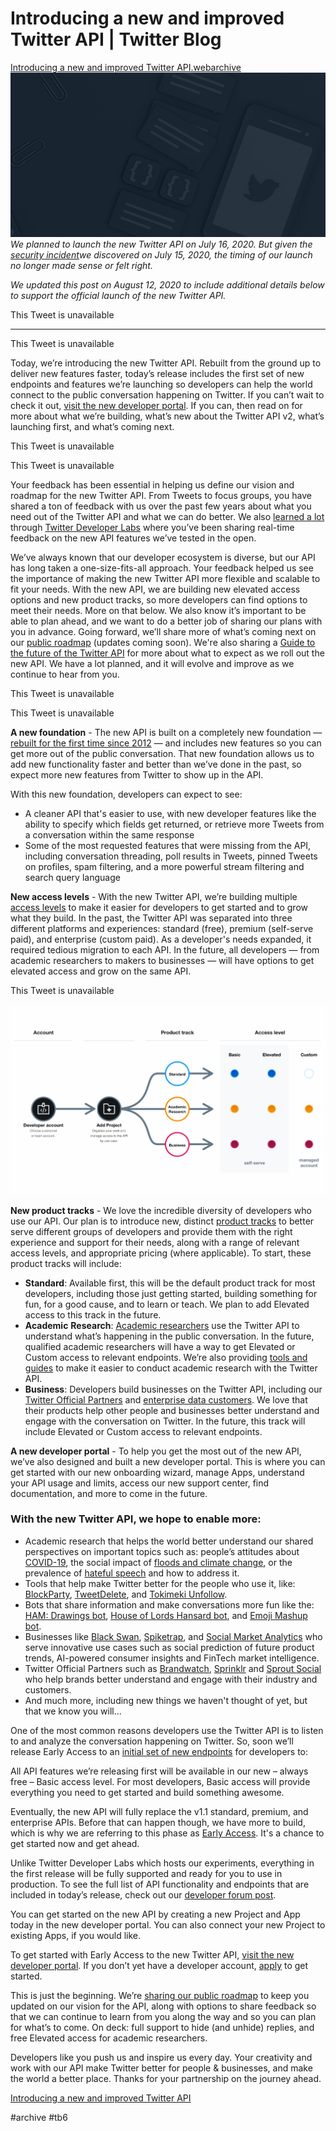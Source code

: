 # Introducing a new and improved Twitter API | Twitter Blog
<a href='Introducing%20a%20new%20and%20improved%20Twitter%20API.webarchive'>Introducing a new and improved Twitter API.webarchive</a>
![](Introducing%20a%20new%20and%20improved%20Twitter%20API%20%7C%20Twitter%20Blog/developer-blog-share.jpg.twimg.768.jpg)
*We planned to launch the new Twitter API on July 16, 2020. But given the [security incident](https://twitter.com/TwitterSupport/status/1283518038445223936?s=20)we discovered on July 15, 2020, the timing of our launch no longer made sense or felt right.*

*We updated this post on August 12, 2020 to include additional details below to support the official launch of the new Twitter API.*

This Tweet is unavailable

- - - -

This Tweet is unavailable

Today, we’re introducing the new Twitter API. Rebuilt from the ground up to deliver new features faster, today’s release includes the first set of new endpoints and features we’re launching so developers can help the world connect to the public conversation happening on Twitter.
If you can’t wait to check it out, [visit the new developer portal](https://developer.twitter.com/en/portal/opt-in). If you can, then read on for more about what we’re building, what’s new about the Twitter API v2, what’s launching first, and what’s coming next. 

This Tweet is unavailable

This Tweet is unavailable

Your feedback has been essential in helping us define our vision and roadmap for the new Twitter API. From Tweets to focus groups, you have shared a ton of feedback with us over the past few years about what you need out of the Twitter API and what we can do better. We also [learned a lot](https://blog.twitter.com/developer/en_us/topics/tools/2020/a-year-with-twitter-developer-labs.html) through [Twitter Developer Labs](https://blog.twitter.com/developer/en_us/topics/tools/2019/building-the-next-generation-of-the-twitter-api.html) where you’ve been sharing real-time feedback on the new API features we’ve tested in the open. 

We’ve always known that our developer ecosystem is diverse, but our API has long taken a one-size-fits-all approach. Your feedback helped us see the importance of making the new Twitter API more flexible and scalable to fit your needs. With the new API, we are building new elevated access options and new product tracks, so more developers can find options to meet their needs. More on that below.
We also know it’s important to be able to plan ahead, and we want to do a better job of sharing our plans with you in advance. Going forward, we’ll share more of what’s coming next on our [public roadmap](https://trello.com/b/myf7rKwV/twitter-api-platform-roadmap)  (updates coming soon). We're also sharing a [Guide to the future of the Twitter API](http://developer.twitter.com/en/products/twitter-api/early-access/guide)  for more about what to expect as we roll out the new API. We have a lot planned, and it will evolve and improve as we continue to hear from you. 

This Tweet is unavailable

This Tweet is unavailable

**A new foundation** - The new API is built on a completely new foundation —  [rebuilt for the first time since 2012](https://blog.twitter.com/engineering/en_us/topics/infrastructure/2020/rebuild_twitter_public_api_2020.html) — and includes new features so you can get more out of the public conversation. That new foundation allows us to add new functionality faster and better than we’ve done in the past, so expect more new features from Twitter to show up in the API.

With this new foundation, developers can expect to see:

* A cleaner API that's easier to use, with new developer features like the ability to specify which fields get returned, or retrieve more Tweets from a conversation within the same response
* Some of the most requested features that were missing from the API, including conversation threading, poll results in Tweets, pinned Tweets on profiles, spam filtering, and a more powerful stream filtering and search query language

**New access levels** - With the new Twitter API, we’re building multiple [access levels](https://developer.twitter.com/en/products/twitter-api/early-access/guide#newways) to make it easier for developers to get started and to grow what they build. In the past, the Twitter API was separated into three different platforms and experiences: standard (free), premium (self-serve paid), and enterprise (custom paid). As a developer's needs expanded, it required tedious migration to each API. In the future, all developers — from academic researchers to makers to businesses — will have options to get elevated access and grow on the same API. 

This Tweet is unavailable

![](Introducing%20a%20new%20and%20improved%20Twitter%20API%20%7C%20Twitter%20Blog/develooperblogimage1.png.img.fullhd.medium.png)

**New product tracks** - We love the incredible diversity of developers who use our API. Our plan is to introduce new, distinct [product tracks](https://developer.twitter.com/en/products/twitter-api/early-access/guide#newways) to better serve different groups of developers and provide them with the right experience and support for their needs, along with a range of relevant access levels, and appropriate pricing (where applicable). To start, these product tracks will include:

* **Standard**: Available first, this will be the default product track for most developers, including those just getting started, building something for fun, for a good cause, and to learn or teach. We plan to add Elevated access to this track in the future.
* **Academic** **Research**: [Academic researchers](https://developer.twitter.com/en/use-cases/academic-researchers) use the Twitter API to understand what’s happening in the public conversation. In the future, qualified academic researchers will have a way to get Elevated or Custom access to relevant endpoints. We’re also providing [tools and guides](https://developer.twitter.com/en/use-cases/academic-researchers/helpful-tools) to make it easier to conduct academic research with the Twitter API.
* **Business**: Developers build businesses on the Twitter API, including our [Twitter Official Partners](https://partners.twitter.com/en) and [enterprise data customers](https://data.twitter.com/en/customers/enterprise-data). We love that their products help other people and businesses better understand and engage with the conversation on Twitter. In the future, this track will include Elevated or Custom access to relevant endpoints.

**A new developer portal** - To help you get the most out of the new API, we’ve also designed and built a new developer portal. This is where you can get started with our new onboarding wizard, manage Apps, understand your API usage and limits, access our new support center, find documentation, and more to come in the future. 

### With the new Twitter API, we hope to enable more:

* Academic research that helps the world better understand our shared perspectives on important topics such as: people’s attitudes about [COVID-19](https://developer.twitter.com/en/case-studies/penn), the social impact of [floods and climate change](https://www.theverge.com/2020/2/10/21128744/twitter-data-floods-noaa-climate-change), or the prevalence of [hateful speech](https://hatelab.net/projects/) and how to address it.
* Tools that help make Twitter better for the people who use it, like: [BlockParty](https://www.blockpartyapp.com/), [TweetDelete](https://tweetdelete.net/), and [Tokimeki Unfollow](https://tokimeki-unfollow.glitch.me/).
* Bots that share information and make conversations more fun like the: [HAM: Drawings bot](https://twitter.com/ham_drawing), [House of Lords Hansard bot](https://twitter.com/HansardLord), and [Emoji Mashup bot](https://twitter.com/EmojiMashupBot).
* Businesses like [Black Swan](https://www.blackswan.com/), [Spiketrap](https://www.spiketrap.io/), and [Social Market Analytics](https://www.socialmarketanalytics.com) who serve innovative use cases such as social prediction of future product trends, AI-powered consumer insights and FinTech market intelligence.
* Twitter Official Partners such as [Brandwatch](https://partners.twitter.com/en/partners/brandwatch), [Sprinklr](https://partners.twitter.com/en/partners/sprinklr) and [Sprout Social](https://partners.twitter.com/en/partners/sprout-social) who help brands better understand and engage with their industry and customers.
* And much more, including new things we haven't thought of yet, but that we know you will...

One of the most common reasons developers use the Twitter API is to listen to and analyze the conversation happening on Twitter. So, soon we’ll release Early Access to an [initial set of new endpoints](https://twittercommunity.com/t/announcing-early-access-to-the-next-generation-of-the-twitter-api/139612) for developers to: 

All API features we’re releasing first will be available in our new – always free – Basic access level. For most developers, Basic access will provide everything you need to get started and build something awesome.

Eventually, the new API will fully replace the v1.1 standard, premium, and enterprise APIs. Before that can happen though, we have more to build, which is why we are referring to this phase as [Early Access](https://developer.twitter.com/en/products/twitter-api/early-access/guide#rollingout). It's a chance to get started now and get ahead.

Unlike Twitter Developer Labs which hosts our experiments, everything in the first release will be fully supported and ready for you to use in production. To see the full list of API functionality and endpoints that are included in today’s release, check out our [developer forum post](https://twittercommunity.com/t/announcing-early-access-to-the-next-generation-of-the-twitter-api/139612).

You can get started on the new API by creating a new Project and App today in the new developer portal. You can also connect your new Project to existing Apps, if you would like.

To get started with Early Access to the new Twitter API, [visit the new developer portal](https://developer.twitter.com/en/portal/opt-in). If you don’t yet have a developer account, [apply](https://developer.twitter.com/en/apply-for-access) to get started.

This is just the beginning. We’re [sharing our public roadmap](https://trello.com/b/myf7rKwV/twitter-api-platform-roadmap) to keep you updated on our vision for the API, along with options to share feedback so that we can continue to learn from you along the way and so you can plan for what’s to come. On deck: full support to hide (and unhide) replies, and free Elevated access for academic researchers.  

Developers like you push us and inspire us every day. Your creativity and work with our API make Twitter better for people & businesses, and make the world a better place. Thanks for your partnership on the journey ahead.

[Introducing a new and improved Twitter API](https://blog.twitter.com/developer/en_us/topics/tools/2020/introducing_new_twitter_api.html) 

#archive #tb6